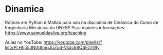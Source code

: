 # Dinamica
Rotinas em Python e Matlab para uso na disciplina de Dinâmica do Curso de Engenharia Mecânica da UNESP 
Para maiores informações: https://www.samueldasilva.org/teaching

Aulas no YouTube: https://youtube.com/playlist?list=PLHtj55JNGdtmqJUZud-Vsdc68Q4Ez21By
